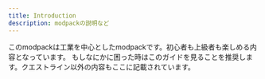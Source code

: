 ```yaml
---
title: Introduction
description: modpackの説明など
---
```


このmodpackは工業を中心としたmodpackです。初心者も上級者も楽しめる内容となっています。
もしなにかに困った時はこのガイドを見ることを推奨します。クエストライン以外の内容もここに記載されています。
